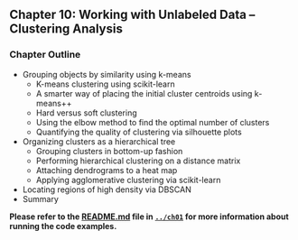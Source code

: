 
##  Chapter 10: Working with Unlabeled Data – Clustering Analysis

### Chapter Outline

- Grouping objects by similarity using k-means
  - K-means clustering using scikit-learn
  - A smarter way of placing the initial cluster centroids using k-means++
  - Hard versus soft clustering
  - Using the elbow method to find the optimal number of clusters
  - Quantifying the quality of clustering via silhouette plots
- Organizing clusters as a hierarchical tree
  - Grouping clusters in bottom-up fashion
  - Performing hierarchical clustering on a distance matrix
  - Attaching dendrograms to a heat map
  - Applying agglomerative clustering via scikit-learn
- Locating regions of high density via DBSCAN
- Summary

**Please refer to the [README.md](../ch01/README.md) file in [`../ch01`](../ch01) for more information about running the code examples.**

